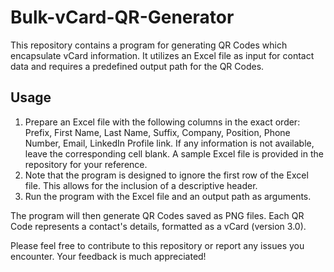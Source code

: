 # Bulk-vCard-QR-Generator
This repository contains a program for generating QR Codes which encapsulate vCard information. It utilizes an Excel file as input for contact data and requires a predefined output path for the QR Codes.
## Usage
1. Prepare an Excel file with the following columns in the exact order: Prefix, First Name, Last Name, Suffix, Company, Position, Phone Number, Email, LinkedIn Profile link. If any information is not available, leave the corresponding cell blank. A sample Excel file is provided in the repository for your reference.
2. Note that the program is designed to ignore the first row of the Excel file. This allows for the inclusion of a descriptive header.
3. Run the program with the Excel file and an output path as arguments.

The program will then generate QR Codes saved as PNG files. Each QR Code represents a contact's details, formatted as a vCard (version 3.0).

Please feel free to contribute to this repository or report any issues you encounter. Your feedback is much appreciated!

